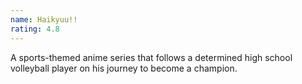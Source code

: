 ```yaml
---
name: Haikyuu!!
rating: 4.8
---
```

A sports-themed anime series that follows a determined high school volleyball player on his journey to become a champion.
  